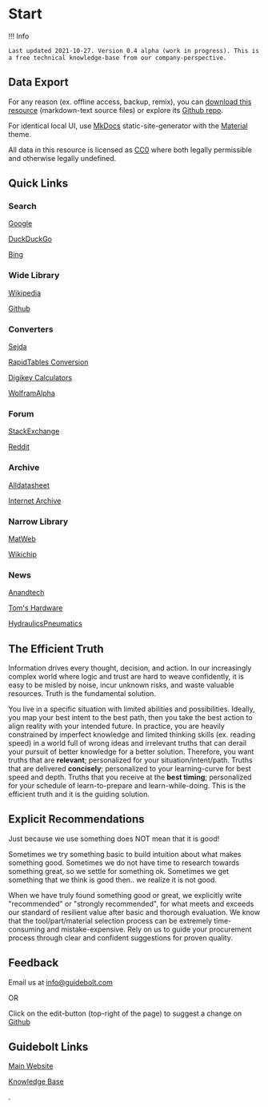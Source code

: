 # Start

!!! Info
	
	Last updated 2021-10-27. Version 0.4 alpha (work in progress). This is a free technical knowledge-base from our company-perspective.
	
## Data Export

For any reason (ex. offline access, backup, remix), you can [download this resource](https://github.com/Guidebolt/knowledge/archive/master.zip) (markdown-text source files) or explore its [Github repo](https://github.com/guidebolt/knowledge/).

For identical local UI, use [MkDocs](https://www.mkdocs.org/) static-site-generator with the [Material](https://squidfunk.github.io/mkdocs-material/) theme.

All data in this resource is licensed as [CC0](https://creativecommons.org/publicdomain/zero/1.0/) where both legally permissible and otherwise legally undefined.


## Quick Links

### Search

[Google](https://www.google.com/)

[DuckDuckGo](https://duckduckgo.com/)

[Bing](https://www.bing.com)

### Wide Library

[Wikipedia](https://en.wikipedia.org)

[Github](https://github.com/)

### Converters

[Sejda](https://www.sejda.com/)

[RapidTables Conversion](https://www.rapidtables.com/convert/index.html)

[Digikey Calculators](https://www.digikey.ca/en/resources/online-conversion-calculators)

[WolframAlpha](https://www.wolframalpha.com/)

### Forum

[StackExchange](https://stackexchange.com/)

[Reddit](https://www.reddit.com/)

### Archive

[Alldatasheet](https://www.alldatasheet.com/)

[Internet Archive](https://archive.org/)

### Narrow Library

[MatWeb](http://www.matweb.com/)

[Wikichip](https://en.wikichip.org/wiki/WikiChip)

### News

[Anandtech](https://www.anandtech.com/)

[Tom's Hardware](https://www.tomshardware.com/)

[HydraulicsPneumatics](https://www.hydraulicspneumatics.com/)

## 

## The Efficient Truth

Information drives every thought, decision, and action. In our increasingly complex world where logic and trust are hard to weave confidently, it is easy to be misled by noise, incur unknown risks, and waste valuable resources. Truth is the fundamental solution.

You live in a specific situation with limited abilities and possibilities. Ideally, you map your best intent to the best path, then you take the best action to align reality with your intended future. In practice, you are heavily constrained by imperfect knowledge and limited thinking skills (ex. reading speed) in a world full of wrong ideas and irrelevant truths that can derail your pursuit of better knowledge for a better solution. Therefore, you want truths that are **relevant**; personalized for your situation/intent/path. Truths that are delivered **concisely**; personalized to your learning-curve for best speed and depth. Truths that you receive at the **best timing**; personalized for your schedule of learn-to-prepare and learn-while-doing. This is the efficient truth and it is the guiding solution.

## Explicit Recommendations

Just because we use something does NOT mean that it is good!

Sometimes we try something basic to build intuition about what makes something good. Sometimes we do not have time to research towards something great, so we settle for something ok. Sometimes we get something that we think is good then.. we realize it is not good.

When we have truly found something good or great, we explicitly write "recommended" or "strongly recommended", for what meets and exceeds our standard of resilient value after basic and thorough evaluation. We know that the tool/part/material selection process can be extremely time-consuming and mistake-expensive. Rely on us to guide your procurement process through clear and confident suggestions for proven quality.

## Feedback

Email us at [info@guidebolt.com](mailto:info@guidebolt.com)

OR

Click on the edit-button (top-right of the page) to suggest a change on [Github](https://github.com/guidebolt/knowledge/)

## Guidebolt Links

[Main Website](https://guidebolt.com/)

[Knowledge Base](https://knowledge.guidebolt.com/)


.
